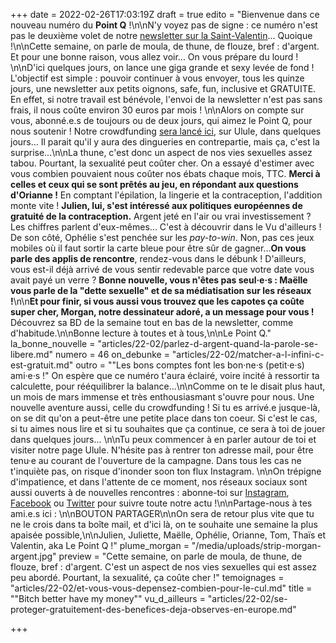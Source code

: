 +++
date = 2022-02-26T17:03:19Z
draft = true
edito = "Bienvenue dans ce nouveau numéro du **Point Q** !\n\nN'y voyez pas de signe : ce numéro n'est pas le deuxième volet de notre [newsletter sur la Saint-Valentin](https://lepointq.com/newsletters/desole-e-je-prefere-qu-on-reste-ami-e-s/)... Quoique !\n\nCette semaine, on parle de moula, de thune, de flouze, bref : d'argent. Et pour une bonne raison, vous allez voir... On vous prépare du lourd ! \n\nD'ici quelques jours, on lance une giga grande et sexy levée de fond ! L'objectif est simple : pouvoir continuer à vous envoyer, tous les quinze jours, une newsletter aux petits oignons, safe, fun, inclusive et GRATUITE. En effet, si notre travail est bénévole, l'envoi de la newsletter n'est pas sans frais, il nous coûte environ 30 euros par mois ! \n\nAlors on compte sur vous, abonné.e.s de toujours ou de deux jours, qui aimez le Point Q, pour nous soutenir ! Notre crowdfunding [sera lancé ici](https://fr.ulule.com/le-point-q/coming-soon/), sur Ulule, dans quelques jours... Il parait qu'il y aura des dingueries en contrepartie, mais ça, c'est la surprise...\n\nLa thune, c'est donc un aspect de nos vies sexuelles assez tabou. Pourtant, la sexualité peut coûter cher. On a essayé d'estimer avec vous combien pouvaient nous coûter nos ébats chaque mois, TTC. **Merci à celles et ceux qui se sont prêtés au jeu, en répondant aux questions d'Orianne !** En comptant l'épilation, la lingerie et la contraception, l'addition monte vite ! **Julien, lui, s'est intéressé aux politiques européennes de gratuité de la contraception.** Argent jeté en l'air ou vrai investissement ? Les chiffres parlent d'eux-mêmes... C'est à découvrir dans le Vu d'ailleurs ! De son côté, Ophélie s'est penchée sur les _pay-to-win_. Non, pas ces jeux mobiles où il faut sortir la carte bleue pour être sûr de gagner...**On vous parle des applis de rencontre**, rendez-vous dans le débunk ! D'ailleurs, vous est-il déjà arrivé de vous sentir redevable parce que votre date vous avait payé un verre ? **Bonne nouvelle, vous n'êtes pas seul·e·s : Maëlle vous parle de la \"dette sexuelle\" et de sa médiatisation sur les réseaux !**\n\n**Et pour finir, si vous aussi vous trouvez que les capotes ça coûte super cher, Morgan, notre dessinateur adoré, a un message pour vous !** Découvrez sa BD de la semaine tout en bas de la newsletter, comme d'habitude.\n\nBonne lecture à toutes et à tous,\n\nLe Point Q."
la_bonne_nouvelle = "articles/22-02/parlez-d-argent-quand-la-parole-se-libere.md"
numero = 46
on_debunke = "articles/22-02/matcher-a-l-infini-c-est-gratuit.md"
outro = "\"Les bons comptes font les bon·ne·s (petit·e·s) ami·e·s !\" On espère que ce numéro t'aura éclairé, voire incité à ressortir ta calculette, pour rééquilibrer la balance...\n\nComme on te le disait plus haut, un mois de mars immense et très enthousiasmant s'ouvre pour nous. Une nouvelle aventure aussi, celle du crowdfunding ! Si tu es arrivé.e jusque-là, on se dit qu'on a peut-être une petite place dans ton coeur. Si c'est le cas, si tu aimes nous lire et si tu souhaites que ça continue, ce sera à toi de jouer dans quelques jours... \n\nTu peux commencer à en parler autour de toi et visiter notre page Ulule. N'hésite pas à rentrer ton adresse mail, pour être tenu·e au courant de l'ouverture de la campagne. Dans tous les cas ne t'inquiète pas, on risque d'inonder soon ton flux Instagram. \n\nOn trépigne d'impatience, et dans l'attente de ce moment, nos réseaux sociaux sont aussi ouverts à de nouvelles rencontres : abonne-toi sur [Instagram](https://www.instagram.com/lepoint.q/?hl=fr), [Facebook](https://www.facebook.com/lepointq.news/) ou [Twitter](https://twitter.com/LePointQ) pour suivre toute notre actu !\n\nPartage-nous à tes ami.e.s ici : \n\nBOUTON PARTAGER\n\nOn sera de retour plus vite que tu ne le crois dans ta boîte mail, et d'ici là, on te souhaite une semaine la plus apaisée possible,\n\nJulien, Juliette, Maëlle, Ophélie, Orianne, Tom, Thaïs et Valentin, aka Le Point Q !"
plume_morgan = "/media/uploads/strip-morgan-argent.jpg"
preview = "Cette semaine, on parle de moula, de thune, de flouze, bref : d'argent. C'est un aspect de nos vies sexuelles qui est assez peu abordé. Pourtant, la sexualité, ça coûte cher !"
temoignages = "articles/22-02/et-vous-vous-depensez-combien-pour-le-cul.md"
title = "\"Bitch better have my money\""
vu_d_ailleurs = "articles/22-02/se-proteger-gratuitement-des-benefices-deja-observes-en-europe.md"

+++
